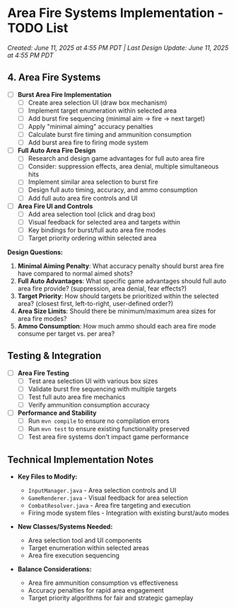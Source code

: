 # Area Fire Systems Implementation - TODO List
*Created: June 11, 2025 at 4:55 PM PDT | Last Design Update: June 11, 2025 at 4:55 PM PDT*

## 4. Area Fire Systems
- [ ] **Burst Area Fire Implementation**
  - [ ] Create area selection UI (draw box mechanism)
  - [ ] Implement target enumeration within selected area
  - [ ] Add burst fire sequencing (minimal aim → fire → next target)
  - [ ] Apply "minimal aiming" accuracy penalties
  - [ ] Calculate burst fire timing and ammunition consumption
  - [ ] Add burst area fire to firing mode system

- [ ] **Full Auto Area Fire Design**
  - [ ] Research and design game advantages for full auto area fire
  - [ ] Consider: suppression effects, area denial, multiple simultaneous hits
  - [ ] Implement similar area selection to burst fire
  - [ ] Design full auto timing, accuracy, and ammo consumption
  - [ ] Add full auto area fire controls and UI

- [ ] **Area Fire UI and Controls**
  - [ ] Add area selection tool (click and drag box)
  - [ ] Visual feedback for selected area and targets within
  - [ ] Key bindings for burst/full auto area fire modes
  - [ ] Target priority ordering within selected area

**Design Questions:**
1. **Minimal Aiming Penalty**: What accuracy penalty should burst area fire have compared to normal aimed shots?
2. **Full Auto Advantages**: What specific game advantages should full auto area fire provide? (suppression, area denial, fear effects?)
3. **Target Priority**: How should targets be prioritized within the selected area? (closest first, left-to-right, user-defined order?)
4. **Area Size Limits**: Should there be minimum/maximum area sizes for area fire modes?
5. **Ammo Consumption**: How much ammo should each area fire mode consume per target vs. per area?

## Testing & Integration
- [ ] **Area Fire Testing**
  - [ ] Test area selection UI with various box sizes
  - [ ] Validate burst fire sequencing with multiple targets
  - [ ] Test full auto area fire mechanics
  - [ ] Verify ammunition consumption accuracy

- [ ] **Performance and Stability**
  - [ ] Run `mvn compile` to ensure no compilation errors
  - [ ] Run `mvn test` to ensure existing functionality preserved
  - [ ] Test area fire systems don't impact game performance

## Technical Implementation Notes
- **Key Files to Modify:**
  - `InputManager.java` - Area selection controls and UI
  - `GameRenderer.java` - Visual feedback for area selection
  - `CombatResolver.java` - Area fire targeting and execution
  - Firing mode system files - Integration with existing burst/auto modes

- **New Classes/Systems Needed:**
  - Area selection tool and UI components
  - Target enumeration within selected areas
  - Area fire execution sequencing

- **Balance Considerations:**
  - Area fire ammunition consumption vs effectiveness
  - Accuracy penalties for rapid area engagement
  - Target priority algorithms for fair and strategic gameplay